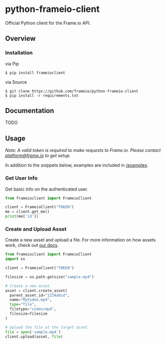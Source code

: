 # python-frameio-client

Official Python client for the Frame.io API.

## Overview

### Installation

via Pip

```
$ pip install frameioclient
```

via Source

```
$ git clone https://github.com/frameio/python-frameio-client
$ pip install -r requirements.txt
```

## Documentation

TODO

## Usage

_Note: A valid token is required to make requests to Frame.io. Please contact platform@frame.io to get setup._

In addition to the snippets below, examples are included in [/examples](/examples).

### Get User Info

Get basic info on the authenticated user.

```python
from frameioclient import FrameioClient

client = FrameioClient("TOKEN")
me = client.get_me()
print(me['id'])
```

### Create and Upload Asset

Create a new asset and upload a file. For more information on how assets work, check out [our docs](https://docs.frame.io).

```python
from frameioclient import FrameioClient
import os

client = FrameioClient("TOKEN")

filesize = os.path.getsize("sample.mp4")

# Create a new asset.
asset = client.create_asset(
  parent_asset_id="1234abcd",
  name="MyVideo.mp4",
  type="file",
  filetype="video/mp4",
  filesize=filesize
)

# Upload the file at the target asset.
file = open('sample.mp4')
client.upload(asset, file)
```
